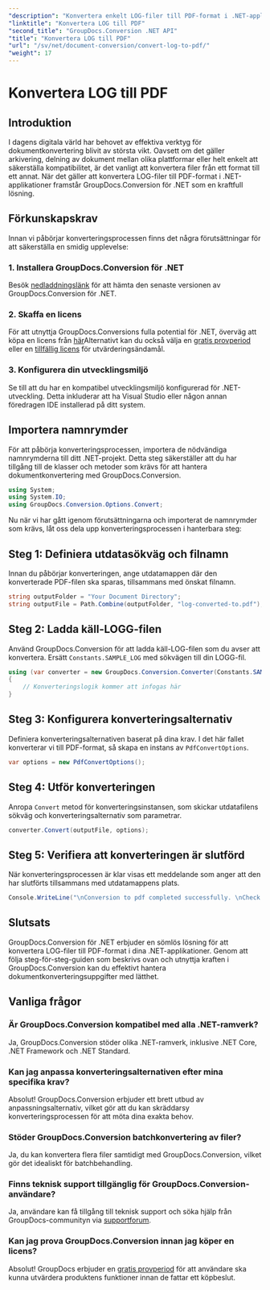 ```yaml
---
"description": "Konvertera enkelt LOG-filer till PDF-format i .NET-applikationer med GroupDocs.Conversion för .NET. Följ vår steg-för-steg-guide för dokumentkonvertering."
"linktitle": "Konvertera LOG till PDF"
"second_title": "GroupDocs.Conversion .NET API"
"title": "Konvertera LOG till PDF"
"url": "/sv/net/document-conversion/convert-log-to-pdf/"
"weight": 17
---
```


# Konvertera LOG till PDF

## Introduktion
I dagens digitala värld har behovet av effektiva verktyg för dokumentkonvertering blivit av största vikt. Oavsett om det gäller arkivering, delning av dokument mellan olika plattformar eller helt enkelt att säkerställa kompatibilitet, är det vanligt att konvertera filer från ett format till ett annat. När det gäller att konvertera LOG-filer till PDF-format i .NET-applikationer framstår GroupDocs.Conversion för .NET som en kraftfull lösning.
## Förkunskapskrav
Innan vi påbörjar konverteringsprocessen finns det några förutsättningar för att säkerställa en smidig upplevelse:
### 1. Installera GroupDocs.Conversion för .NET
Besök [nedladdningslänk](https://releases.groupdocs.com/conversion/net/) för att hämta den senaste versionen av GroupDocs.Conversion för .NET.
### 2. Skaffa en licens
För att utnyttja GroupDocs.Conversions fulla potential för .NET, överväg att köpa en licens från [här](https://purchase.groupdocs.com/buy)Alternativt kan du också välja en [gratis provperiod](https://releases.groupdocs.com/) eller en [tillfällig licens](https://purchase.groupdocs.com/temporary-license/) för utvärderingsändamål.
### 3. Konfigurera din utvecklingsmiljö
Se till att du har en kompatibel utvecklingsmiljö konfigurerad för .NET-utveckling. Detta inkluderar att ha Visual Studio eller någon annan föredragen IDE installerad på ditt system.

## Importera namnrymder
För att påbörja konverteringsprocessen, importera de nödvändiga namnrymderna till ditt .NET-projekt. Detta steg säkerställer att du har tillgång till de klasser och metoder som krävs för att hantera dokumentkonvertering med GroupDocs.Conversion.
```csharp
using System;
using System.IO;
using GroupDocs.Conversion.Options.Convert;
```

Nu när vi har gått igenom förutsättningarna och importerat de namnrymder som krävs, låt oss dela upp konverteringsprocessen i hanterbara steg:
## Steg 1: Definiera utdatasökväg och filnamn
Innan du påbörjar konverteringen, ange utdatamappen där den konverterade PDF-filen ska sparas, tillsammans med önskat filnamn.
```csharp
string outputFolder = "Your Document Directory";
string outputFile = Path.Combine(outputFolder, "log-converted-to.pdf");
```
## Steg 2: Ladda käll-LOGG-filen
Använd GroupDocs.Conversion för att ladda käll-LOG-filen som du avser att konvertera. Ersätt `Constants.SAMPLE_LOG` med sökvägen till din LOGG-fil.
```csharp
using (var converter = new GroupDocs.Conversion.Converter(Constants.SAMPLE_LOG))
{
    // Konverteringslogik kommer att infogas här
}
```
## Steg 3: Konfigurera konverteringsalternativ
Definiera konverteringsalternativen baserat på dina krav. I det här fallet konverterar vi till PDF-format, så skapa en instans av `PdfConvertOptions`.
```csharp
var options = new PdfConvertOptions();
```
## Steg 4: Utför konverteringen
Anropa `Convert` metod för konverteringsinstansen, som skickar utdatafilens sökväg och konverteringsalternativ som parametrar.
```csharp
converter.Convert(outputFile, options);
```
## Steg 5: Verifiera att konverteringen är slutförd
När konverteringsprocessen är klar visas ett meddelande som anger att den har slutförts tillsammans med utdatamappens plats.
```csharp
Console.WriteLine("\nConversion to pdf completed successfully. \nCheck output in {0}", outputFolder);
```

## Slutsats
GroupDocs.Conversion för .NET erbjuder en sömlös lösning för att konvertera LOG-filer till PDF-format i dina .NET-applikationer. Genom att följa steg-för-steg-guiden som beskrivs ovan och utnyttja kraften i GroupDocs.Conversion kan du effektivt hantera dokumentkonverteringsuppgifter med lätthet.
## Vanliga frågor
### Är GroupDocs.Conversion kompatibel med alla .NET-ramverk?
Ja, GroupDocs.Conversion stöder olika .NET-ramverk, inklusive .NET Core, .NET Framework och .NET Standard.
### Kan jag anpassa konverteringsalternativen efter mina specifika krav?
Absolut! GroupDocs.Conversion erbjuder ett brett utbud av anpassningsalternativ, vilket gör att du kan skräddarsy konverteringsprocessen för att möta dina exakta behov.
### Stöder GroupDocs.Conversion batchkonvertering av filer?
Ja, du kan konvertera flera filer samtidigt med GroupDocs.Conversion, vilket gör det idealiskt för batchbehandling.
### Finns teknisk support tillgänglig för GroupDocs.Conversion-användare?
Ja, användare kan få tillgång till teknisk support och söka hjälp från GroupDocs-communityn via [supportforum](https://forum.groupdocs.com/c/conversion/11).
### Kan jag prova GroupDocs.Conversion innan jag köper en licens?
Absolut! GroupDocs erbjuder en [gratis provperiod](https://releases.groupdocs.com/) för att användare ska kunna utvärdera produktens funktioner innan de fattar ett köpbeslut.